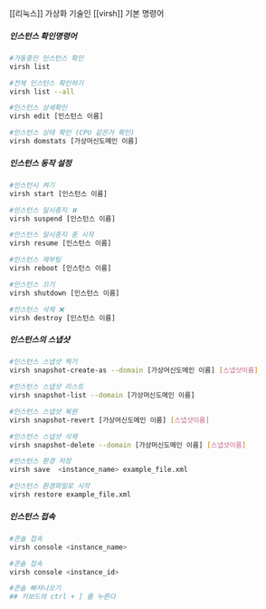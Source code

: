 
[[리눅스]] 가상화 기술인 [[virsh]] 기본 명령어

##### 인스턴스 확인명령어
```bash
#가동중인 인스턴스 확인
virsh list

#전체 인스턴스 확인하기
virsh list --all

#인스턴스 상세확인
virsh edit [인스턴스 이름]

#인스턴스 상태 확인 (CPU 같은거 확인)
virsh domstats [가상머신도메인 이름]
```


##### 인스턴스 동작 설정
```bash
#인스턴시 켜기 
virsh start [인스턴스 이름]

#인스턴스 일시중지 ⏸️
virsh suspend [인스턴스 이름]

#인스턴스 일시중지 중 시작
virsh resume [인스턴스 이름]

#인스턴스 재부팅
virsh reboot [인스턴스 이름]

#인스턴스 끄기
virsh shutdown [인스턴스 이름]

#인스턴스 삭제 ❌
virsh destroy [인스턴스 이름]
```

##### 인스턴스의 스냅샷
``` bash
#인스턴스 스냅샷 찍기
virsh snapshot-create-as --domain [가상머신도메인 이름] [스냅샷이름]

#인스턴스 스냅샷 리스트
virsh snapshot-list --domain [가상머신도메인 이름]

#인스턴스 스냅샷 복원
virsh snapshot-revert [가상머신도메인 이름] [스냅샷이름]

#인스턴스 스냅샷 삭제
virsh snapshot-delete --domain [가상머신도메인 이름] [스냅샷이름]

#인스턴스 환경 저장
virsh save  <instance_name> example_file.xml

#인스턴스 환경파일로 시작
virsh restore example_file.xml
```

##### 인스턴스 접속
``` bash
#콘솔 접속
virsh console <instance_name>

#콘솔 접속
virsh console <instance_id>

#콘솔 빠져나오기
## 키보드의 ctrl + ] 를 누른다
```